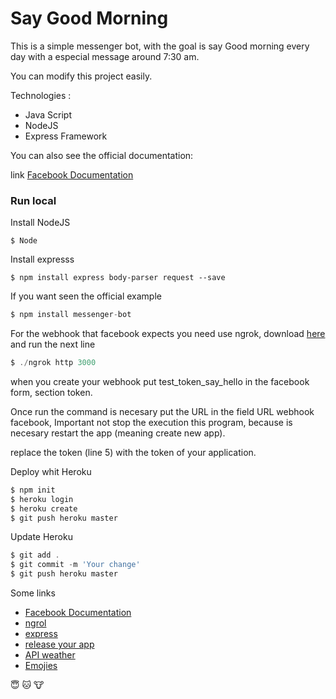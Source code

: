 # Say Good Morning

This is a simple messenger bot, with the goal is say Good morning every day with a especial message around 7:30 am.

You can modify this project easily.

Technologies :
    
  - Java Script
  - NodeJS
  - Express Framework
  
You can also see the official documentation:

link [Facebook Documentation][facebook]

### Run local

Install NodeJS

```Js
$ Node
```

Install expresss

```Js
$ npm install express body-parser request --save
```

If you want seen the official example

```js
$ npm install messenger-bot
```

For the webhook that facebook expects you need use ngrok, download [here][ngrok] and run the next line


```js
$ ./ngrok http 3000
```

when you create your webhook put test_token_say_hello in the facebook form, section token.


Once run the command is necesary put the URL in the field URL webhook facebook, Important not stop the execution this program, because is necesary restart the app (meaning create new app).

replace the token (line 5) with the token of your application.


Deploy whit Heroku


```js
$ npm init
$ heroku login
$ heroku create
$ git push heroku master
```

Update Heroku

```js
$ git add .
$ git commit -m 'Your change'
$ git push heroku master
```

Some links

* [Facebook Documentation][facebook]
* [ngrol][ngrok]
* [express][express]
* [release your app ][release]
* [API weather ][weather]
* [Emojies][Emojie]

:innocent:
:cat:
:cow:

[facebook]: <https://developers.facebook.com/docs/messenger-platform/quickstart>
[ngrok]: <https://ngrok.com/>
[express]: <http://expressjs.com/es/>
[release]: <https://developers.facebook.com/docs/messenger-platform/app-review/>
[weather]: <http://www.geonames.org/enablefreewebservice/>
[Emojie]: <http://emojipedia.org/>

